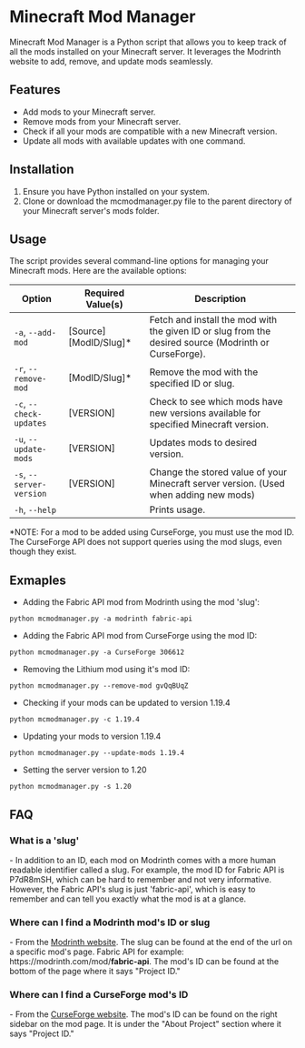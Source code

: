 # Minecraft Mod Manager

Minecraft Mod Manager is a Python script that allows you to keep track of all the mods installed on your Minecraft server. It leverages the Modrinth website to add, remove, and update mods seamlessly.

## Features

-   Add mods to your Minecraft server.
-   Remove mods from your Minecraft server.
-   Check if all your mods are compatible with a new Minecraft version.
-   Update all mods with available updates with one command.

## Installation

1. Ensure you have Python installed on your system.
2. Clone or download the mcmodmanager.py file to the parent directory of your Minecraft server's mods folder.

## Usage

The script provides several command-line options for managing your Minecraft mods. Here are the available options:

| Option                   | Required Value(s)       | Description                                                                                           |
| ------------------------ | ----------------------- | ----------------------------------------------------------------------------------------------------- |
| `-a`, `--add-mod`        | [Source] [ModID/Slug]\* | Fetch and install the mod with the given ID or slug from the desired source (Modrinth or CurseForge). |
| `-r`, `--remove-mod`     | [ModID/Slug]\*          | Remove the mod with the specified ID or slug.                                                         |
| `-c`, `--check-updates`  | [VERSION]               | Check to see which mods have new versions available for specified Minecraft version.                  |
| `-u`, `--update-mods`    | [VERSION]               | Updates mods to desired version.                                                                      |
| `-s`, `--server-version` | [VERSION]               | Change the stored value of your Minecraft server version. (Used when adding new mods)                 |
| `-h`, `--help`           |                         | Prints usage.                                                                                         |

\*NOTE: For a mod to be added using CurseForge, you must use the mod ID. The CurseForge API does not support queries using the mod slugs, even though they exist.

## Exmaples

-   Adding the Fabric API mod from Modrinth using the mod 'slug':

```
python mcmodmanager.py -a modrinth fabric-api
```

-   Adding the Fabric API mod from CurseForge using the mod ID:

```
python mcmodmanager.py -a CurseForge 306612
```

-   Removing the Lithium mod using it's mod ID:

```
python mcmodmanager.py --remove-mod gvQqBUqZ
```

-   Checking if your mods can be updated to version 1.19.4

```
python mcmodmanager.py -c 1.19.4
```

-   Updating your mods to version 1.19.4

```
python mcmodmanager.py --update-mods 1.19.4
```

-   Setting the server version to 1.20

```
python mcmodmanager.py -s 1.20
```

## FAQ

### What is a 'slug'

\- In addition to an ID, each mod on Modrinth comes with a more human readable identifier called a slug. For example, the mod ID for Fabric API is P7dR8mSH, which can be hard to remember and not very informative. However, the Fabric API's slug is just 'fabric-api', which is easy to remember and can tell you exactly what the mod is at a glance.

### Where can I find a Modrinth mod's ID or slug

\- From the [Modrinth website](https://modrinth.com/mods). The slug can be found at the end of the url on a specific mod's page. Fabric API for example: https[]()://modrinth.com/mod/**fabric-api**. The mod's ID can be found at the bottom of the page where it says "Project ID."

### Where can I find a CurseForge mod's ID

\- From the [CurseForge website](https://www.curseforge.com/minecraft). The mod's ID can be found on the right sidebar on the mod page. It is under the "About Project" section where it says "Project ID."
